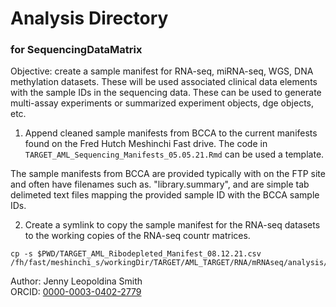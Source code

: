 # Analysis Directory 
### for SequencingDataMatrix

Objective: create a sample manifest for RNA-seq, miRNA-seq, WGS, DNA methylation datasets. These will be used associated clinical data elements with the sample IDs in the sequencing data. These can be used to generate multi-assay experiments or summarized experiment objects, dge objects, etc. 

1) Append cleaned sample manifests from BCCA to the current manifests found on the Fred Hutch Meshinchi Fast drive. The code in `TARGET_AML_Sequencing_Manifests_05.05.21.Rmd` can be used a template. 

The sample manifests from BCCA are provided typically with on the FTP site and often have filenames such as. "library.summary", and are simple tab delimeted text files mapping the provided sample ID with the BCCA sample IDs. 


2) Create a symlink to copy the sample manifest for the RNA-seq datasets to the working copies of the RNA-seq countr matrices. 

```
cp -s $PWD/TARGET_AML_Ribodepleted_Manifest_08.12.21.csv /fh/fast/meshinchi_s/workingDir/TARGET/AML_TARGET/RNA/mRNAseq/analysis/0000.00.03_ExpressionMatrices/TARGET_AML_Ribodepleted_Manifest_08.12.21.csv
```


Author: Jenny Leopoldina Smith<br>
ORCID: [0000-0003-0402-2779](https://orcid.org/0000-0003-0402-2779)
<br>
